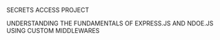 SECRETS ACCESS PROJECT

UNDERSTANDING THE FUNDAMENTALS OF EXPRESS.JS AND NDOE.JS USING CUSTOM MIDDLEWARES
